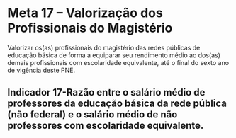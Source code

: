 # Meta 17 – Valorização dos Profissionais do Magistério

Valorizar os(as) profissionais do magistério das redes públicas de educação básica de forma a equiparar seu rendimento médio ao dos(as) demais profissionais com escolaridade equivalente, até o final do sexto ano de vigência deste PNE.

## Indicador 17-Razão entre o salário médio de professores da educação básica da rede pública (não federal) e o salário médio de não professores com escolaridade equivalente.
